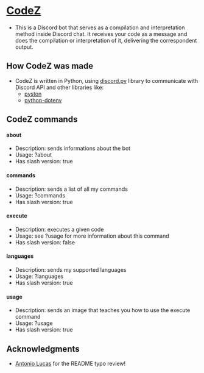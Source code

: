 # [CodeZ](http://gg.gg/codez-bot)

- This is a Discord bot that serves as a compilation and interpretation method inside Discord chat. It receives your code as a message and does the compilation or interpretation of it, delivering the correspondent output.

## How CodeZ was made

- CodeZ is written in Python, using [discord.py](https://discordpy.readthedocs.io/en/stable/) library to communicate with Discord API and other libraries like:
    - [pyston](https://github.com/ffaanngg/pyston)
    - [python-dotenv](https://pypi.org/project/python-dotenv/)

## CodeZ commands

#### about
- Description: sends informations about the bot
- Usage: ?about
- Has slash version: true

#### commands

- Description: sends a list of all my commands
- Usage: ?commands
- Has slash version: true

#### execute

- Description: executes a given code
- Usage: see ?usage for more information about this command
- Has slash version: false

#### languages

- Description: sends my supported languages
- Usage: ?languages
- Has slash version: true

#### usage

- Description: sends an image that teaches you how to use the execute command
- Usage: ?usage
- Has slash version: true

## Acknowledgments

- [Antonio Lucas](https://github.com/antoniolucas30) for the README typo review!